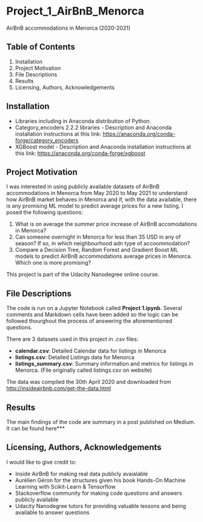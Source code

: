 # Project_1_AirBnB_Menorca
AirBnB accommodations in Menorca (2020-2021)

## Table of Contents
1. Installation
2. Project Motivation
3. File Descriptions
4. Results
5. Licensing, Authors, Acknowledgements

## Installation
- Libraries including in Anaconda distribution of Python.
- Category_encoders 2.2.2 libraries - Description and Anaconda installation instructions at this link: https://anaconda.org/conda-forge/category_encoders
- XGBoost model - Description and Anaconda installation instructions at this link: https://anaconda.org/conda-forge/xgboost

## Project Motivation
I was interested in using publicly available datasets of AirBnB accommodations in Menorca from May 2020 to May 2021 to understand how AirBnB market behaves in Menorca and if, with the data available, there is any promising ML model to predict average prices for a new listing. I posed the following questions:

1. What is on average the summer price increase of AirBnB accomodations in Menorca?
2. Can someone overnight in Menorca for less than 35 USD in any of season? If so, in which neighbourhood adn type of accoommodation?
3. Compare a Decision Tree, Random Forest and Gradient Boost ML models to predict AirBnB accommodations average prices in Menorca. Which one is more promising?

This project is part of the Udacity Nanodegree online course.

## File Descriptions
The code is run on a Jupyter Notebook called **Project 1.ipynb**. Several comments and Markdown cells have been added so the logic can be followed thourghout the process of answering the aforementioned questions.

There are 3 datasets used in this project in .csv files:

- **calendar.csv**: Detailed Calendar data for listings in Menorca
- **listings.csv**: Detailed Listings data for Menorca
- **listings_summary.csv**: Summary information and metrics for listings in Menorca. (File originally called listings.csv on website)

The data was compiled the 30th April 2020 and downloaded from http://insideairbnb.com/get-the-data.html

## Results
The main findings of the code are summary in a post published on Medium. It can be found here***

## Licensing, Authors, Acknowledgements
I would like to give credit to:

- Inside AirBnB for making real data publicly avaialable
- Aurélien Géron for the structures given his book Hands-On Machine Learning with Scikit-Learn & Tensorflow
- Stackoverflow community for making code questions and answers publicly available
- Udacity Nanodegree tutors for providing valuable lessons and being available to answer questions
